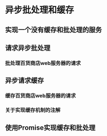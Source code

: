 # 异步批处理和缓存
## 实现一个没有缓存和批处理的服务
## 请求异步批处理
### 批处理百货商店web服务器的请求
## 异步请求缓存
### 缓存百货商店web服务器的请求
### 关于实现缓存机制的注解
## 使用Promise实现缓存和批处理


